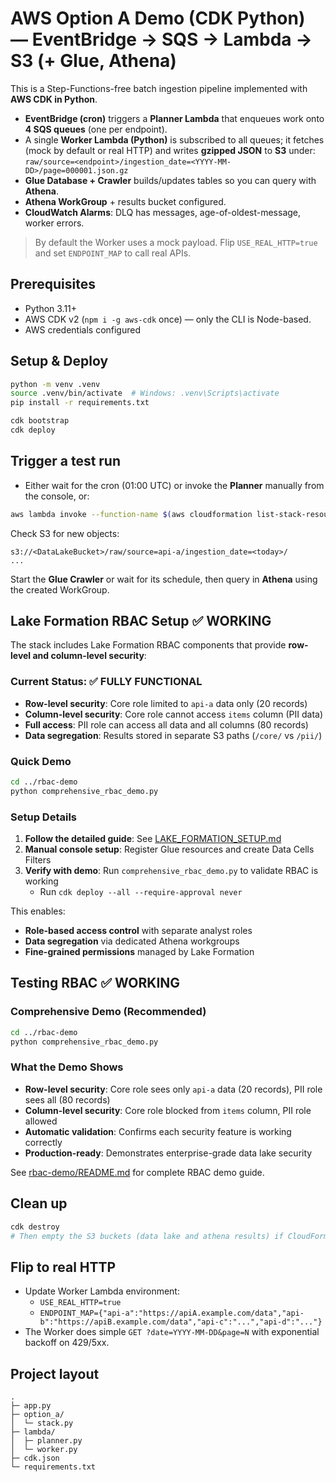 # AWS Option A Demo (CDK **Python**) — EventBridge → SQS → Lambda → S3 (+ Glue, Athena)

This is a Step-Functions-free batch ingestion pipeline implemented with **AWS CDK in Python**.

- **EventBridge (cron)** triggers a **Planner Lambda** that enqueues work onto **4 SQS queues** (one per endpoint).
- A single **Worker Lambda (Python)** is subscribed to all queues; it fetches (mock by default or real HTTP) and writes **gzipped JSON** to **S3** under:
  `raw/source=<endpoint>/ingestion_date=<YYYY-MM-DD>/page=000001.json.gz`
- **Glue Database + Crawler** builds/updates tables so you can query with **Athena**.
- **Athena WorkGroup** + results bucket configured.
- **CloudWatch Alarms**: DLQ has messages, age-of-oldest-message, worker errors.

> By default the Worker uses a mock payload. Flip `USE_REAL_HTTP=true` and set `ENDPOINT_MAP` to call real APIs.

## Prerequisites
- Python 3.11+
- AWS CDK v2 (`npm i -g aws-cdk` once) — only the CLI is Node-based.
- AWS credentials configured

## Setup & Deploy
```bash
python -m venv .venv
source .venv/bin/activate  # Windows: .venv\Scripts\activate
pip install -r requirements.txt

cdk bootstrap
cdk deploy
```

## Trigger a test run
- Either wait for the cron (01:00 UTC) or invoke the **Planner** manually from the console, or:
```bash
aws lambda invoke --function-name $(aws cloudformation list-stack-resources   --stack-name OptionAIngestionDemoPy   --query "StackResourceSummaries[?LogicalResourceId=='PlannerFn'].PhysicalResourceId"   --output text) /dev/stdout
```

Check S3 for new objects:
```
s3://<DataLakeBucket>/raw/source=api-a/ingestion_date=<today>/
...
```

Start the **Glue Crawler** or wait for its schedule, then query in **Athena** using the created WorkGroup.

## Lake Formation RBAC Setup ✅ **WORKING**

The stack includes Lake Formation RBAC components that provide **row-level and column-level security**:

### **Current Status: ✅ FULLY FUNCTIONAL**
- **Row-level security**: Core role limited to `api-a` data only (20 records)
- **Column-level security**: Core role cannot access `items` column (PII data)
- **Full access**: PII role can access all data and all columns (80 records)
- **Data segregation**: Results stored in separate S3 paths (`/core/` vs `/pii/`)

### **Quick Demo**
```bash
cd ../rbac-demo
python comprehensive_rbac_demo.py
```

### **Setup Details**
1. **Follow the detailed guide**: See [LAKE_FORMATION_SETUP.md](./LAKE_FORMATION_SETUP.md)
2. **Manual console setup**: Register Glue resources and create Data Cells Filters
3. **Verify with demo**: Run `comprehensive_rbac_demo.py` to validate RBAC is working
   - Run `cdk deploy --all --require-approval never`

This enables:
- **Role-based access control** with separate analyst roles
- **Data segregation** via dedicated Athena workgroups  
- **Fine-grained permissions** managed by Lake Formation

## Testing RBAC ✅ **WORKING**

### **Comprehensive Demo (Recommended)**
```bash
cd ../rbac-demo
python comprehensive_rbac_demo.py
```

### **What the Demo Shows**
- **Row-level security**: Core role sees only `api-a` data (20 records), PII role sees all (80 records)
- **Column-level security**: Core role blocked from `items` column, PII role allowed
- **Automatic validation**: Confirms each security feature is working correctly
- **Production-ready**: Demonstrates enterprise-grade data lake security

See [rbac-demo/README.md](../rbac-demo/README.md) for complete RBAC demo guide.

## Clean up
```bash
cdk destroy
# Then empty the S3 buckets (data lake and athena results) if CloudFormation can't auto-delete them.
```

## Flip to real HTTP
- Update Worker Lambda environment:
  - `USE_REAL_HTTP=true`
  - `ENDPOINT_MAP={"api-a":"https://apiA.example.com/data","api-b":"https://apiB.example.com/data","api-c":"...","api-d":"..."}`
- The Worker does simple `GET ?date=YYYY-MM-DD&page=N` with exponential backoff on 429/5xx.

## Project layout
```
.
├─ app.py
├─ option_a/
│  └─ stack.py
├─ lambda/
│  ├─ planner.py
│  └─ worker.py
├─ cdk.json
└─ requirements.txt
```
